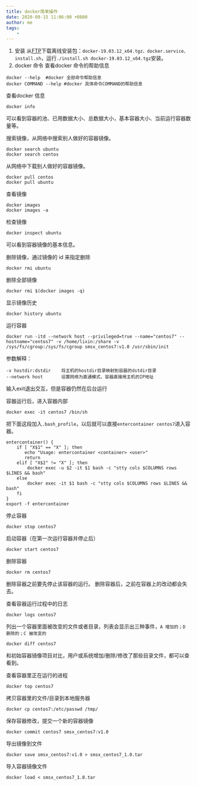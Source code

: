 ```yaml
---
title: docker简单操作
date: 2020-09-15 11:06:00 +0800
author: me
tags:
    - 
---
```


1. 安装
从[FTP](ftp://ftpuser:suma123456@172.16.60.12/docker)下载离线安装包：`docker-19.03.12_x64.tgz、docker.service、install.sh`，运行`./install.sh docker-19.03.12_x64.tgz`安装。
2. docker 命令
查看docker 命令的帮助信息

```
docker --help  #docker 全部命令帮助信息
docker COMMAND --help #docker 具体命令COMMAND的帮助信息
```
查看docker 信息

```
docker info
```
可以看到容器的池、已用数据大小、总数据大小，基本容器大小、当前运行容器数量等。

搜索镜像，从网络中搜索别人做好的容器镜像。

```
docker search ubuntu
docker search centos
```
从网络中下载别人做好的容器镜像。

```
docker pull centos
docker pull ubuntu
```

查看镜像
```
docker images
docker images -a
```

检查镜像
```
docker inspect ubuntu
```
可以看到容器镜像的基本信息。

删除镜像，通过镜像的 id 来指定删除
```
docker rmi ubuntu
```

删除全部镜像
```
docker rmi $(docker images -q)
```
显示镜像历史
```
docker history ubuntu
```

运行容器
```
docker run -itd --network host --privileged=true --name="centos7" --hostname="centos7" -v /home/lixin:/share -v /sys/fs/cgroup:/sys/fs/cgroup smsx_centos7:v1.0 /usr/sbin/init
```
参数解释：
```
-v hostdir:dstdir    将主机的hostdir目录映射到容器的dstdir目录
--network host       设置网络为直通模式，容器直接用主机的IP地址
```

输入exit退出交互，但是容器仍然在后台运行

容器运行后，进入容器内部

```
docker exec -it centos7 /bin/sh
```
把下面这段加入`.bash_profile`，以后就可以直接`entercontainer centos7`进入容器。
```
entercontainer() {
    if [ "X$1" == "X" ]; then
       echo "Usage: entercontainer <container> <user>"
       return
    elif [ "X$2" != "X" ]; then
        docker exec -u $2 -it $1 bash -c "stty cols $COLUMNS rows $LINES && bash"
    else
        docker exec -it $1 bash -c "stty cols $COLUMNS rows $LINES && bash"
    fi
}
export -f entercontainer
```


停止容器

```
docker stop centos7
```

启动容器（在第一次运行容器并停止后）

```
docker start centos7
```

删除容器

```
docker rm centos7
```
删除容器之前要先停止该容器的运行。 删除容器后，之前在容器上的改动都会失去。


查看容器运行过程中的日志
```
docker logs centos7
```

列出一个容器里面被改变的文件或者目录，列表会显示出三种事件，`A 增加的；D 删除的；C 被改变的`
```
docker diff centos7
```
和初始容器镜像项目对比，用户或系统增加/删除/修改了那些目录文件，都可以查看到。

查看容器里正在运行的进程
```
docker top centos7
```

拷贝容器里的文件/目录到本地服务器
```
docker cp centos7:/etc/passwd /tmp/
```

保存容器修改，提交一个新的容器镜像
```
docker commit centos7 smsx_centos7:v1.0
```

导出镜像到文件
```
docker save smsx_centos7:v1.0 > smsx_centos7_1.0.tar
```

导入容器镜像文件
```
docker load < smsx_centos7_1.0.tar
```